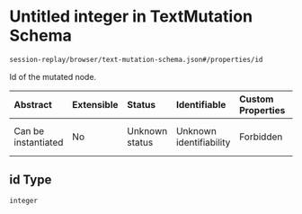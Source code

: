 # Untitled integer in TextMutation Schema

```txt
session-replay/browser/text-mutation-schema.json#/properties/id
```

Id of the mutated node.

| Abstract            | Extensible | Status         | Identifiable            | Custom Properties | Additional Properties | Access Restrictions | Defined In                                                                                                    |
| :------------------ | :--------- | :------------- | :---------------------- | :---------------- | :-------------------- | :------------------ | :------------------------------------------------------------------------------------------------------------ |
| Can be instantiated | No         | Unknown status | Unknown identifiability | Forbidden         | Allowed               | none                | [text-mutation-schema.json\*](../out/session-replay/browser/text-mutation-schema.json "open original schema") |

## id Type

`integer`
